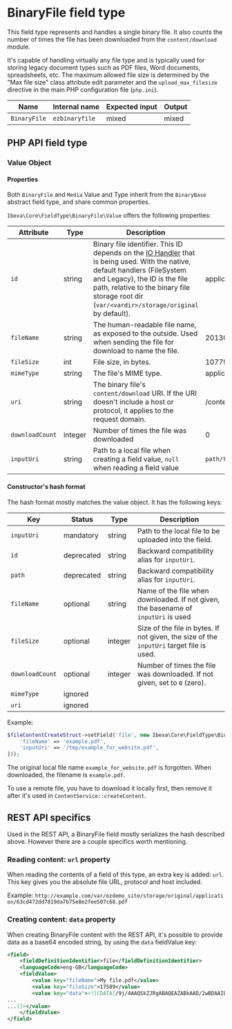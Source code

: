 # BinaryFile field type

This field type represents and handles a single binary file. It also counts the number of times the file has been downloaded from the `content/download` module.

It's capable of handling virtually any file type and is typically used for storing legacy document types such as PDF files, Word documents, spreadsheets, etc. The maximum allowed file size is determined by the "Max file size" class attribute edit parameter and the `upload_max_filesize` directive in the main PHP configuration file (`php.ini`).

| Name         | Internal name  | Expected input | Output  |
|--------------|----------------|----------------|---------|
| `BinaryFile` | `ezbinaryfile` | mixed        | mixed |

## PHP API field type

### Value Object

#### Properties

Both `BinaryFile` and `Media` Value and Type inherit from the `BinaryBase` abstract field type, and share common properties.

`Ibexa\Core\FieldType\BinaryFile\Value` offers the following properties:

|Attribute|Type|Description|Example|
|------|------|------|------|
|`id`|string|Binary file identifier. This ID depends on the [IO Handler](clustering.md#dfs-io-handler) that is being used. With the native, default handlers (FileSystem and Legacy), the ID is the file path, relative to the binary file storage root dir (`var/<vardir>/storage/original` by default).|application/63cd472dd7.pdf|
|`fileName`|string|The human-readable file name, as exposed to the outside. Used when sending the file for download to name the file.|20130116_whitepaper.pdf|
|`fileSize`|int|File size, in bytes.|1077923|
|`mimeType`|string|The file's MIME type.|application/pdf|
|`uri`|string|The binary file's `content/download` URI. If the URI doesn't include a host or protocol, it applies to the request domain.|/content/download/210/2707|
|`downloadCount`|integer|Number of times the file was downloaded|0|
|`inputUri`|string|Path to a local file when creating a field value, `null` when reading a field value|`path/to/document.pdf`|

#### Constructor's hash format

The hash format mostly matches the value object. It has the following keys:

| Key             | Status     | Type    | Description                                                                              |
|-----------------|------------|---------|------------------------------------------------------------------------------------------|
| `inputUri`      | mandatory  | string  | Path to the local file to be uploaded into the field.                                    |
| `id`            | deprecated | string  | Backward compatibility alias for `inputUri`.                                             |
| `path`          | deprecated | string  | Backward compatibility alias for `inputUri`.                                             |
| `fileName`      | optional   | string  | Name of the file when downloaded. If not given, the basename of `inputUri` is used       |
| `fileSize`      | optional   | integer | Size of the file in bytes. If not given, the size of the `inputUri` target file is used. |
| `downloadCount` | optional   | integer | Number of times the file was downloaded. If not given, set to `0` (zero).                |
| `mimeType`      | ignored    |         |                                                                                          |
| `uri`           | ignored    |         |                                                                                          |

Example:

```php
$fileContentCreateStruct->setField('file', new Ibexa\Core\FieldType\BinaryFile\Value([
    'fileName' => 'example.pdf',
    'inputUri' => '/tmp/example_for_website.pdf',
]));
```

The original local file name `example_for_website.pdf` is forgotten.
When downloaded, the filename is `example.pdf`.

To use a remote file, you have to download it locally first, then remove it after it's used in `ContentService::createContent`.

## REST API specifics

Used in the REST API, a BinaryFile field mostly serializes the hash described above. However there are a couple specifics worth mentioning.

### Reading content: `url` property

When reading the contents of a field of this type, an extra key is added: `url`. This key gives you the absolute file URL, protocol and host included.

Example: `http://example.com/var/ezdemo_site/storage/original/application/63cd472dd7819da7b75e8e2fee507c68.pdf`

### Creating content: `data` property

When creating BinaryFile content with the REST API, it's possible to provide data as a base64 encoded string, by using the `data` fieldValue key:

``` xml
<field>
    <fieldDefinitionIdentifier>file</fieldDefinitionIdentifier>
    <languageCode>eng-GB</languageCode>
    <fieldValue>
        <value key="fileName">My file.pdf</value>
        <value key="fileSize">17589</value>
        <value key="data"><![CDATA[/9j/4AAQSkZJRgABAQEAZABkAAD/2wBDAAIBAQIBAQICAgICAgICAwUDAwMDAwYEBAMFBwYHBwcG
...
...]]></value>
    </fieldValue>
</field>
```

